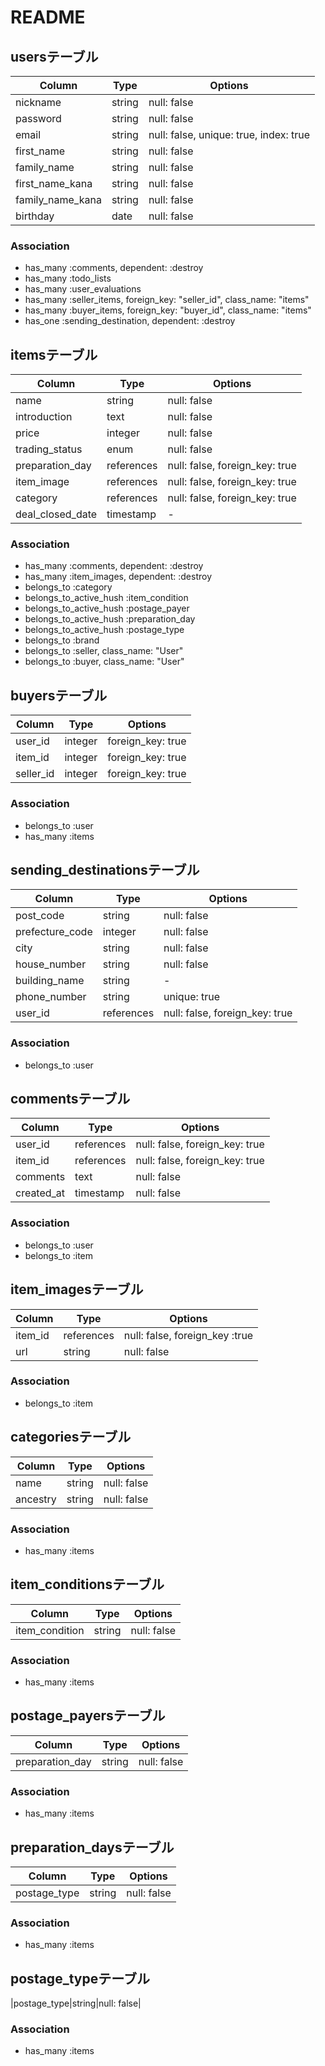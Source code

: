 # README
## usersテーブル
|Column|Type|Options|
|------|----|-------|
|nickname|string|null: false|
|password|string|null: false|
|email|string|null: false, unique: true, index: true|
|first_name|string|null: false|
|family_name|string|null: false|
|first_name_kana|string|null: false|
|family_name_kana|string|null: false|
|birthday|date|null: false|

### Association
- has_many :comments, dependent: :destroy
- has_many :todo_lists
- has_many :user_evaluations
- has_many :seller_items, foreign_key: "seller_id",  class_name: "items"
- has_many :buyer_items, foreign_key: "buyer_id", class_name: "items"
- has_one :sending_destination, dependent: :destroy

## itemsテーブル
|Column|Type|Options|
|------|----|-------|
|name|string|null: false|
|introduction|text|null: false|
|price|integer|null: false|
|trading_status|enum|null: false|
|preparation_day|references|null: false, foreign_key: true|
|item_image|references|null: false, foreign_key: true|
|category|references|null: false, foreign_key: true|
|deal_closed_date|timestamp|-|

### Association
- has_many :comments, dependent: :destroy
- has_many :item_images, dependent: :destroy
- belongs_to :category
- belongs_to_active_hush :item_condition
- belongs_to_active_hush :postage_payer
- belongs_to_active_hush :preparation_day
- belongs_to_active_hush :postage_type
- belongs_to :brand
- belongs_to :seller, class_name: "User"
- belongs_to :buyer, class_name: "User"

## buyersテーブル
|Column|Type|Options|
|------|----|-------|
|user_id|integer|foreign_key: true|
|item_id|integer|foreign_key: true|
|seller_id|integer|foreign_key: true|

### Association
- belongs_to :user
- has_many :items

## sending_destinationsテーブル
|Column|Type|Options|
|------|----|-------|
|post_code|string|null: false|
|prefecture_code|integer|null: false|
|city|string|null: false|
|house_number|string|null: false|
|building_name|string|-|
|phone_number|string|unique: true|
|user_id|references|null: false, foreign_key: true|

### Association
- belongs_to :user

## commentsテーブル
|Column|Type|Options|
|------|----|-------|
|user_id|references|null: false, foreign_key: true|
|item_id|references|null: false, foreign_key: true|
|comments|text|null: false|
|created_at|timestamp|null: false|

### Association
- belongs_to :user
- belongs_to :item

## item_imagesテーブル
|Column|Type|Options|
|------|----|-------|
|item_id|references|null: false, foreign_key :true|  
|url|string|null: false|

### Association
- belongs_to :item


## categoriesテーブル
|Column|Type|Options|
|------|----|-------|
|name|string|null: false|
|ancestry|string|null: false|

### Association
- has_many :items

## item_conditionsテーブル
|Column|Type|Options|
|------|----|-------|
|item_condition|string|null: false|

### Association
- has_many :items

## postage_payersテーブル
|Column|Type|Options|
|------|----|-------|
|preparation_day|string|null: false|

### Association
- has_many :items

## preparation_daysテーブル
|Column|Type|Options|
|------|----|-------|
|postage_type|string|null: false|

### Association
- has_many :items

## postage_typeテーブル
|postage_type|string|null: false|

### Association
- has_many :items




<!-- This README would normally document whatever steps are necessary to get the
application up and running.

Things you may want to cover:

* Ruby version

* System dependencies

* Configuration

* Database creation

* Database initialization

* How to run the test suite

* Services (job queues, cache servers, search engines, etc.)

* Deployment instructions

* ... -->
